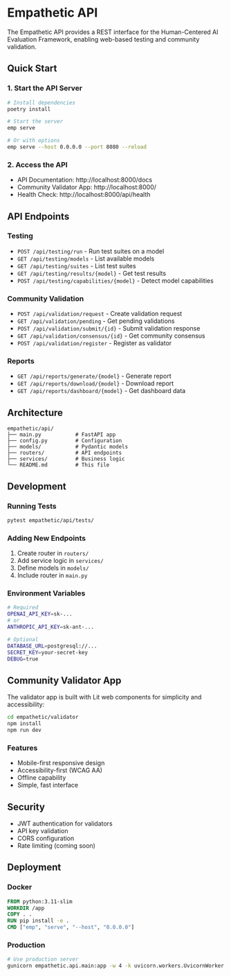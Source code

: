 # Empathetic API

The Empathetic API provides a REST interface for the Human-Centered AI Evaluation Framework, enabling web-based testing and community validation.

## Quick Start

### 1. Start the API Server

```bash
# Install dependencies
poetry install

# Start the server
emp serve

# Or with options
emp serve --host 0.0.0.0 --port 8080 --reload
```

### 2. Access the API

- API Documentation: http://localhost:8000/docs
- Community Validator App: http://localhost:8000/
- Health Check: http://localhost:8000/api/health

## API Endpoints

### Testing
- `POST /api/testing/run` - Run test suites on a model
- `GET /api/testing/models` - List available models
- `GET /api/testing/suites` - List test suites
- `GET /api/testing/results/{model}` - Get test results
- `POST /api/testing/capabilities/{model}` - Detect model capabilities

### Community Validation
- `POST /api/validation/request` - Create validation request
- `GET /api/validation/pending` - Get pending validations
- `POST /api/validation/submit/{id}` - Submit validation response
- `GET /api/validation/consensus/{id}` - Get community consensus
- `POST /api/validation/register` - Register as validator

### Reports
- `GET /api/reports/generate/{model}` - Generate report
- `GET /api/reports/download/{model}` - Download report
- `GET /api/reports/dashboard/{model}` - Get dashboard data

## Architecture

```
empathetic/api/
├── main.py           # FastAPI app
├── config.py         # Configuration
├── models/           # Pydantic models
├── routers/          # API endpoints
├── services/         # Business logic
└── README.md         # This file
```

## Development

### Running Tests
```bash
pytest empathetic/api/tests/
```

### Adding New Endpoints
1. Create router in `routers/`
2. Add service logic in `services/`
3. Define models in `models/`
4. Include router in `main.py`

### Environment Variables
```bash
# Required
OPENAI_API_KEY=sk-...
# or
ANTHROPIC_API_KEY=sk-ant-...

# Optional
DATABASE_URL=postgresql://...
SECRET_KEY=your-secret-key
DEBUG=true
```

## Community Validator App

The validator app is built with Lit web components for simplicity and accessibility:

```bash
cd empathetic/validator
npm install
npm run dev
```

### Features
- Mobile-first responsive design
- Accessibility-first (WCAG AA)
- Offline capability
- Simple, fast interface

## Security

- JWT authentication for validators
- API key validation
- CORS configuration
- Rate limiting (coming soon)

## Deployment

### Docker
```dockerfile
FROM python:3.11-slim
WORKDIR /app
COPY . .
RUN pip install -e .
CMD ["emp", "serve", "--host", "0.0.0.0"]
```

### Production
```bash
# Use production server
gunicorn empathetic.api.main:app -w 4 -k uvicorn.workers.UvicornWorker
```